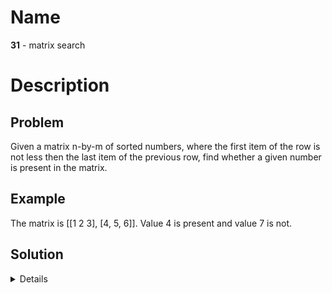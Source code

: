 Name
====

**31** - matrix search

Description
===========

Problem
-------

Given a matrix n-by-m of sorted numbers, where the first item of the row is not less then the last item of the previous row, find whether a given number is present in the matrix.

Example
-------

The matrix is \[[1 2 3], [4, 5, 6]]. Value 4 is present and value 7 is not.

Solution
--------

<details>
<summary>Details</summary>

Use binary search algorithm with range between 0 and k that is equal to `n * m`.
Use modulo division to translate the index into row and column in the matrix.

Complexity:

- _time_: O(log(n * m))
- _space_: O(1)

</details>
